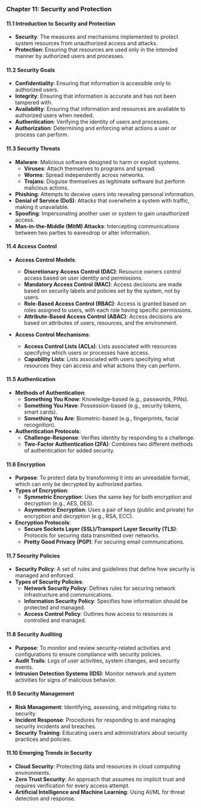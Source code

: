 ### Chapter 11: Security and Protection

#### 11.1 Introduction to Security and Protection
- **Security**: The measures and mechanisms implemented to protect system resources from unauthorized access and attacks.
- **Protection**: Ensuring that resources are used only in the intended manner by authorized users and processes.

#### 11.2 Security Goals
- **Confidentiality**: Ensuring that information is accessible only to authorized users.
- **Integrity**: Ensuring that information is accurate and has not been tampered with.
- **Availability**: Ensuring that information and resources are available to authorized users when needed.
- **Authentication**: Verifying the identity of users and processes.
- **Authorization**: Determining and enforcing what actions a user or process can perform.

#### 11.3 Security Threats
- **Malware**: Malicious software designed to harm or exploit systems.
  - **Viruses**: Attach themselves to programs and spread.
  - **Worms**: Spread independently across networks.
  - **Trojans**: Disguise themselves as legitimate software but perform malicious actions.
- **Phishing**: Attempts to deceive users into revealing personal information.
- **Denial of Service (DoS)**: Attacks that overwhelm a system with traffic, making it unavailable.
- **Spoofing**: Impersonating another user or system to gain unauthorized access.
- **Man-in-the-Middle (MitM) Attacks**: Intercepting communications between two parties to eavesdrop or alter information.

#### 11.4 Access Control
- **Access Control Models**:
  - **Discretionary Access Control (DAC)**: Resource owners control access based on user identity and permissions.
  - **Mandatory Access Control (MAC)**: Access decisions are made based on security labels and policies set by the system, not by users.
  - **Role-Based Access Control (RBAC)**: Access is granted based on roles assigned to users, with each role having specific permissions.
  - **Attribute-Based Access Control (ABAC)**: Access decisions are based on attributes of users, resources, and the environment.

- **Access Control Mechanisms**:
  - **Access Control Lists (ACLs)**: Lists associated with resources specifying which users or processes have access.
  - **Capability Lists**: Lists associated with users specifying what resources they can access and what actions they can perform.

#### 11.5 Authentication
- **Methods of Authentication**:
  - **Something You Know**: Knowledge-based (e.g., passwords, PINs).
  - **Something You Have**: Possession-based (e.g., security tokens, smart cards).
  - **Something You Are**: Biometric-based (e.g., fingerprints, facial recognition).
- **Authentication Protocols**:
  - **Challenge-Response**: Verifies identity by responding to a challenge.
  - **Two-Factor Authentication (2FA)**: Combines two different methods of authentication for added security.

#### 11.6 Encryption
- **Purpose**: To protect data by transforming it into an unreadable format, which can only be decrypted by authorized parties.
- **Types of Encryption**:
  - **Symmetric Encryption**: Uses the same key for both encryption and decryption (e.g., AES, DES).
  - **Asymmetric Encryption**: Uses a pair of keys (public and private) for encryption and decryption (e.g., RSA, ECC).
- **Encryption Protocols**:
  - **Secure Sockets Layer (SSL)/Transport Layer Security (TLS)**: Protocols for securing data transmitted over networks.
  - **Pretty Good Privacy (PGP)**: For securing email communications.

#### 11.7 Security Policies
- **Security Policy**: A set of rules and guidelines that define how security is managed and enforced.
- **Types of Security Policies**:
  - **Network Security Policy**: Defines rules for securing network infrastructure and communications.
  - **Information Security Policy**: Specifies how information should be protected and managed.
  - **Access Control Policy**: Outlines how access to resources is controlled and managed.

#### 11.8 Security Auditing
- **Purpose**: To monitor and review security-related activities and configurations to ensure compliance with security policies.
- **Audit Trails**: Logs of user activities, system changes, and security events.
- **Intrusion Detection Systems (IDS)**: Monitor network and system activities for signs of malicious behavior.

#### 11.9 Security Management
- **Risk Management**: Identifying, assessing, and mitigating risks to security.
- **Incident Response**: Procedures for responding to and managing security incidents and breaches.
- **Security Training**: Educating users and administrators about security practices and policies.

#### 11.10 Emerging Trends in Security
- **Cloud Security**: Protecting data and resources in cloud computing environments.
- **Zero Trust Security**: An approach that assumes no implicit trust and requires verification for every access attempt.
- **Artificial Intelligence and Machine Learning**: Using AI/ML for threat detection and response.

